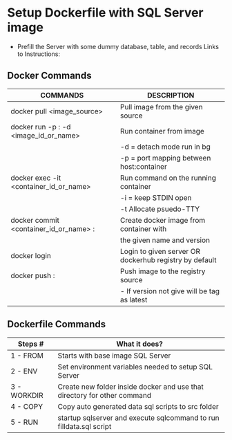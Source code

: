 # Setup Dockerfile with SQL Server image

- Prefill the Server with some dummy database, table, and records
Links to Instructions: 

## Docker Commands

| COMMANDS                                                    | DESCRIPTION                                            |
|-------------------------------------------------------------|--------------------------------------------------------|
| docker pull <image_source>                                  | Pull image from the given source                       |
| docker run -p <host>:<container> -d <image_id_or_name>      | Run container from image                               |
|                                                             | -d = detach mode run in bg                             |
|                                                             | -p = port mapping between host:container               |
| docker exec -it <container_id_or_name> <shell>              | Run command on the running container                   |
|                                                             | -i = keep STDIN open                                   |
|                                                             | -t Allocate psuedo-TTY                                 |
| docker commit <container_id_or_name> <image-name>:<version> | Create docker image from container with                |
|                                                             | the given name and version                             |
| docker login <server>                                       | Login to given server OR dockerhub registry by default |
| docker push <image-name>:<version>                          | Push image to the registry source                      |
|                                                             | - If version not give will be tag as latest            |

## Dockerfile Commands

| Steps #     | What it does?                                                            |
|-------------|--------------------------------------------------------------------------|
| 1 - FROM    | Starts with base image SQL Server                                        |
| 2 - ENV     | Set environment variables needed to setup SQL Server                     |
| 3 - WORKDIR | Create new folder inside docker and use that directory for other command |
| 4 - COPY    | Copy auto generated data sql scripts to src folder                       |
| 5 - RUN     | startup sqlserver and execute sqlcommand to run filldata.sql script      |
